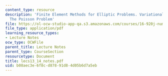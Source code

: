 ```yaml
---
content_type: resource
description: 'Finite Element Methods for Elliptic Problems. Variational Formulation:
  The Poisson Problem'
file: https://ol-ocw-studio-app-qa.s3.amazonaws.com/courses/16-920j-numerical-methods-for-partial-differential-equations-sma-5212-spring-2003/b08aec3e6f8cd87891d84d05b6d7a5eb_lecs13_14_notes.pdf
file_type: application/pdf
learning_resource_types:
- Lecture Notes
ocw_type: OCWFile
parent_title: Lecture Notes
parent_type: CourseSection
resourcetype: Document
title: lecs13_14_notes.pdf
uid: b08aec3e-6f8c-d878-91d8-4d05b6d7a5eb
---
```

